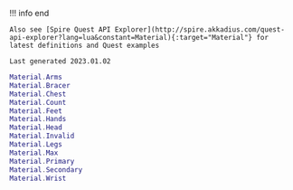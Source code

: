!!! info end

    Also see [Spire Quest API Explorer](http://spire.akkadius.com/quest-api-explorer?lang=lua&constant=Material){:target="Material"} for latest definitions and Quest examples

    Last generated 2023.01.02

``` lua
Material.Arms
Material.Bracer
Material.Chest
Material.Count
Material.Feet
Material.Hands
Material.Head
Material.Invalid
Material.Legs
Material.Max
Material.Primary
Material.Secondary
Material.Wrist

```
